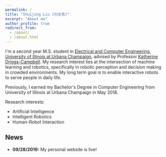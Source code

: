```yaml
---
permalink: /
title: "Shuijing Liu (刘水竞)"
excerpt: "About me"
author_profile: true
redirect_from: 
  - /about/
  - /about.html
---
```


I'm a second year M.S. student in [Electrical and Computer Engineering](https://ece.illinois.edu), 
[University of Illinois at Urbana Champaign](https://illinois.edu), advised by Professor [Katherine Driggs-Campbell](https://krdc.web.illinois.edu).
 My research interest lies at the intersection of machine learning and robotics, specifically in robotic perception and 
 decision making in crowded environments. My long term goal is to enable interactive robots to serve people in daily life.   
 
Previously, I earned my Bachelor's Degree in Computer Engineering from University of Illinois at Urbana Champaign in May 2018.

Research interests:

- Artificial Intelligence 
- Intelligent Robotics
- Human-Robot Interaction



News
---
- **09/28/2019:** My personal website is live!